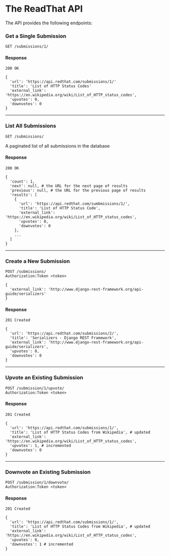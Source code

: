 # The ReadThat API
The API provides the following endpoints:


### Get a Single Submission
```
GET /submissions/1/
```

#### Response
```
200 OK

{
  'url': 'https://api.redthat.com/submissions/1/'
  'title': 'List of HTTP Status Codes'
  'external_link': 'https://en.wikipedia.org/wiki/List_of_HTTP_status_codes',
  'upvotes': 0,
  'downvotes': 0
}
```
---


### List All Submissions
```
GET /submissions/
```

A paginated list of all submissions in the database

#### Response
```
200 OK

{
  'count': 1,
  'next': null, # the URL for the next page of results
  'previous': null, # the URL for the previous page of results
  'results': [
    {
      'url': 'https://api.redthat.com/sumbmissions/1/',
      'title': 'List of HTTP Status Code',
      'external_link': 'https://en.wikipedia.org/wiki/List_of_HTTP_status_codes',
      'upvotes': 0,
      'downvotes': 0
    },
    ...
  ]
}
```
---


### Create a New Submission
```
POST /submissions/
Authorization:Token <token>

{
  'external_link': 'http://www.django-rest-framework.org/api-guide/serializers'
}
```

#### Response
```
201 Created

{
  'url': 'https://api.redthat.com/submissions/2/',
  'title': 'Serializers - Django REST Framework',
  'external_link': 'http://www.django-rest-framework.org/api-guide/serializers',
  'upvotes': 0,
  'downvotes': 0
}
```
---


### Upvote an Existing Submission
```
POST /submission/1/upvote/
Authorization:Token <token>
```

#### Response
```
201 Created

{
  'url': 'https://api.redthat.com/submissions/1/',
  'title': 'List of HTTP Status Codes from Wikipedia', # updated
  'external_link': 'https://en.wikipedia.org/wiki/List_of_HTTP_status_codes',
  'upvotes': 1, # incremented
  'downvotes': 0
}
```
---


### Downvote an Existing Submission
```
POST /submission/1/downvote/
Authorization:Token <token>
```

#### Response
```
201 Created

{
  'url': 'https://api.redthat.com/submissions/1/',
  'title': 'List of HTTP Status Codes from Wikipedia', # updated
  'external_link': 'https://en.wikipedia.org/wiki/List_of_HTTP_status_codes',
  'upvotes': 0,
  'downvotes': 1 # incremented
}
```
